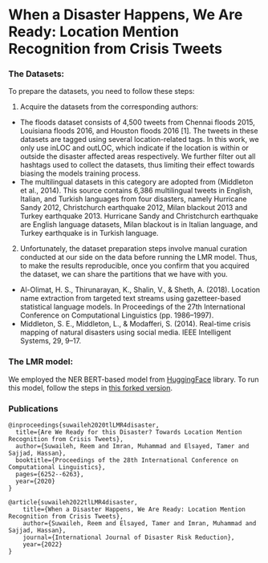 # When a Disaster Happens, We Are Ready: Location Mention Recognition from Crisis Tweets

### The Datasets:
To prepare the datasets, you need to follow these steps:
1. Acquire the datasets from the corresponding authors:
- The floods dataset consists of 4,500 tweets from Chennai floods 2015, Louisiana floods 2016, and Houston floods 2016 [1]. The tweets in these datasets are tagged using several location-related tags. In this work, we only use inLOC and outLOC, which indicate if the location is within or outside the disaster affected areas respectively. We further filter out all hashtags used to collect the datasets, thus limiting their effect towards biasing the models training process.
- The multilingual datasets in this category are adopted from (Middleton et al., 2014). This source contains 6,386 multilingual tweets in English, Italian, and Turkish languages from four disasters, namely Hurricane Sandy 2012, Christchurch earthquake 2012, Milan blackout 2013 and Turkey earthquake 2013. Hurricane Sandy and Christchurch earthquake are English language datasets, Milan blackout is in Italian language, and Turkey earthquake is in Turkish language.

2. Unfortunately, the dataset preparation steps involve manual curation conducted at our side on the data before running the LMR model. Thus, to make the results reproducible, once you confirm that you acquired the dataset, we can share the partitions that we have with you. 

- Al-Olimat, H. S., Thirunarayan, K., Shalin, V., & Sheth, A. (2018). Location name extraction from targeted text streams using gazetteer-based statistical language models. In Proceedings of the 27th International Conference on Computational Linguistics (pp. 1986–1997).
- Middleton, S. E., Middleton, L., & Modafferi, S. (2014). Real-time crisis mapping of natural disasters using social media. IEEE Intelligent Systems, 29, 9–17.

### The LMR model:
We employed the NER BERT-based model from [HuggingFace](https://huggingface.co/) library. To run this model, follow the steps in [this forked version](https://github.com/rsuwaileh/transformers/tree/master/examples/ner).

### Publications
```
@inproceedings{suwaileh2020tlLMR4disaster,
  title={Are We Ready for this Disaster? Towards Location Mention Recognition from Crisis Tweets},
  author={Suwaileh, Reem and Imran, Muhammad and Elsayed, Tamer and Sajjad, Hassan},
  booktitle={Proceedings of the 28th International Conference on Computational Linguistics},
  pages={6252--6263},
  year={2020}
}

@article{suwaileh2022tlLMR4disaster,
    title={When a Disaster Happens, We Are Ready: Location Mention Recognition from Crisis Tweets},
    author={Suwaileh, Reem and Elsayed, Tamer and Imran, Muhammad and Sajjad, Hassan},
    journal={International Journal of Disaster Risk Reduction},
    year={2022}
}
 
```

